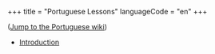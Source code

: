 +++
title = "Portuguese Lessons"
languageCode = "en"
+++

([Jump to the Portuguese wiki](/pt/aulas))

  - [Introduction](/pt/Introdu%C3%A7%C3%A3o)

